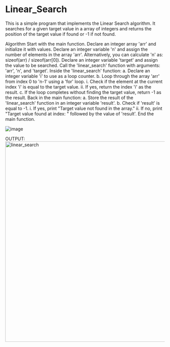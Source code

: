 # Linear_Search

This is a simple program that implements the Linear Search algorithm. It searches for a given target value in a array of integers and returns the position of the target value if found or -1 if not found.

Algorithm
Start with the main function.
Declare an integer array 'arr' and initialize it with values.
Declare an integer variable 'n' and assign the number of elements in the array 'arr'. Alternatively, you can calculate 'n' as: sizeof(arr) / sizeof(arr[0]).
Declare an integer variable 'target' and assign the value to be searched.
Call the 'linear_search' function with arguments: 'arr', 'n', and 'target'.
Inside the 'linear_search' function:
a. Declare an integer variable 'i' to use as a loop counter.
b. Loop through the array 'arr' from index 0 to 'n-1' using a 'for' loop.
i. Check if the element at the current index 'i' is equal to the target value.
ii. If yes, return the index 'i' as the result.
c. If the loop completes without finding the target value, return -1 as the result.
Back in the main function:
a. Store the result of the 'linear_search' function in an integer variable 'result'.
b. Check if 'result' is equal to -1.
i. If yes, print "Target value not found in the array."
ii. If no, print "Target value found at index: " followed by the value of 'result'.
End the main function.

![image](https://user-images.githubusercontent.com/126075191/234510963-c320b4b7-0184-4b93-a8f2-ccffab45d082.png)


OUTPUT:
<img width="634" alt="linear_search" src="https://user-images.githubusercontent.com/126075191/234511487-d3906568-7721-434d-8227-ef18b9bf4d66.PNG">



